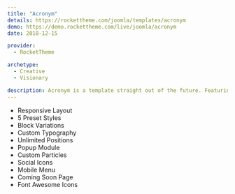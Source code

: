 ```yaml
---
title: "Acronym"
details: https://rockettheme.com/joomla/templates/acronym
demo: https://demo.rockettheme.com/live/joomla/acronym
date: 2018-12-15

provider: 
  - RocketTheme

archetype:
  - Creative
  - Visionary

description: Acronym is a template straight out of the future. Featuring a customizable animated background, beautifully bold Headerlicious particle, and the exclusive Owl Cards. This is the perfect theme for artists, photographers, blogs, and more.
---
```


* Responsive Layout
* 5 Preset Styles
* Block Variations
* Custom Typography
* Unlimited Positions
* Popup Module
* Custom Particles
* Social Icons
* Mobile Menu
* Coming Soon Page
* Font Awesome Icons	